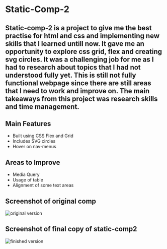 # Static-Comp-2

##  Static-comp-2 is a project to give me the best practise for html and css and implementing new skills that I learned untill now. It gave me an opportunity to explore css grid, flex and creating svg circles. It was a challenging job for me as I had to research about topics that I had not understood fully yet. This is still not fully functional webpage since there are still areas that I need to work and improve on. The main takeaways from this project was research skills and time management. 

## Main Features 
* Built using CSS Flex and Grid
* Includes SVG circles 
* Hover on nav-menus 

## Areas to Improve 
* Media Query 
* Usage of table 
* Alignment of some text areas 


## Screenshot of original comp
![original version](../images/original-file.jpg )


## Screenshot of final copy of static-comp2
![finished version](static-comp.png )





